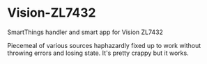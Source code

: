 # Vision-ZL7432
SmartThings handler and smart app for Vision ZL7432

Piecemeal of various sources haphazardly fixed up to work without throwing errors and losing state. It's pretty crappy but it works.
